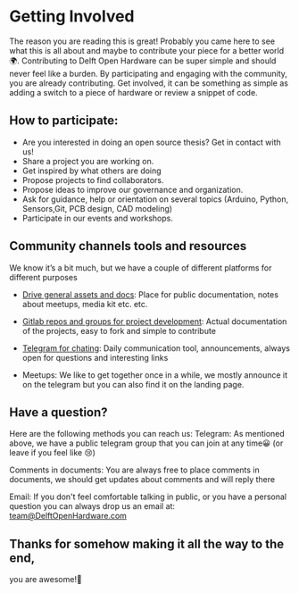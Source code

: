 # Getting Involved

The reason you are reading this is great! Probably you came here to see what this is all about and maybe to contribute your piece for a better world🌍. Contributing to Delft Open Hardware can be super simple and should never feel like a burden. By participating and engaging with the community, you are already contributing. Get involved, it can be something as simple as adding a switch to a piece of hardware or review a snippet of code.

## How to participate:
- Are you interested in doing an open source thesis? Get in contact with us!
- Share a project you are working on.
- Get inspired by what others are doing
- Propose projects to find collaborators.
- Propose ideas to improve our governance and organization.
- Ask for guidance, help or orientation on several topics (Arduino, Python, Sensors,Git, PCB design, CAD modeling)
- Participate in our events and workshops.


## Community channels tools and resources

We know it’s a bit much, but we have a couple of different platforms for different purposes

- [Drive general assets and docs](https://drive.google.com/drive/folders/1CgCgCph-xXBJVNpdNK-vyDLphM-BRHXe?usp=sharing): Place for public documentation, notes about meetups, media kit etc. etc.

- [Gitlab repos and groups for project development](https://gitlab.com/go-commons/delftopenhardware): Actual documentation of the projects, easy to fork and simple to contribute

- [Telegram for chating](https://t.me/+UvYb64MVUOl3rgBx): Daily communication tool, announcements, always open for questions and interesting links

- Meetups: We like to get together once in a while, we mostly announce it on the telegram but you can also find it on the landing page.



## Have a question?

Here are the following methods you can reach us:
Telegram: As mentioned above, we have a public telegram group that you can join at any time😀 (or leave if you feel like 😢)

Comments in documents: You are always free to place comments in documents, we should get updates about comments and will reply there  

Email: If you don't feel comfortable talking in public, or you have a personal question you can always drop us an email at: team@DelftOpenHardware.com




## Thanks for somehow making it all the way to the end,
you are awesome!🙌
